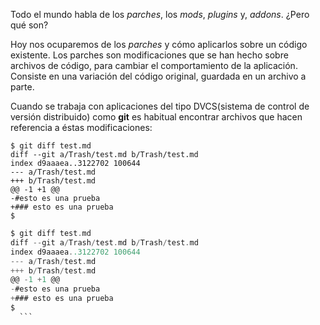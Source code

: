 Todo el mundo habla de los _parches_, los _mods_, _plugins_ y, _addons_. ¿Pero qué son?

Hoy nos ocuparemos de los _parches_ y cómo aplicarlos sobre un código existente. 
Los parches son modificaciones que se han hecho sobre archivos de código, para cambiar
el comportamiento de la aplicación. Consiste en una variación del código original, 
guardada en un archivo a parte.

Cuando se trabaja con aplicaciones del tipo DVCS(sistema de control de versión distribuido)
como __git__ es habitual encontrar archivos que hacen referencia a éstas modificaciones:

    $ git diff test.md
    diff --git a/Trash/test.md b/Trash/test.md
    index d9aaaea..3122702 100644
    --- a/Trash/test.md
    +++ b/Trash/test.md
    @@ -1 +1 @@
    -#esto es una prueba
    +### esto es una prueba
    $

  ```c
  $ git diff test.md
  diff --git a/Trash/test.md b/Trash/test.md
  index d9aaaea..3122702 100644
  --- a/Trash/test.md
  +++ b/Trash/test.md
  @@ -1 +1 @@
  -#esto es una prueba
  +### esto es una prueba
  $
    ```
    
